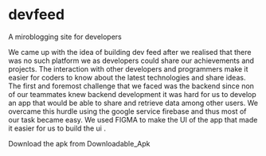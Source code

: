 # devfeed

A miroblogging site for developers

We came up with the idea of building dev feed after we realised that there was no such platform we as developers could share our achievements and projects. The interaction with other developers and programmers make it easier for coders to know about the latest technologies and share ideas. 
The first and foremost challenge that we faced was the backend since non of our teammates knew backend development it was hard for us to develop an app that would be able to share and retrieve data among other users. 
We overcame this hurdle using the google service firebase and thus most of our task became easy.
We used FIGMA to make the UI of the app that made it easier for us to build the ui .


Download the apk from Downloadable_Apk


